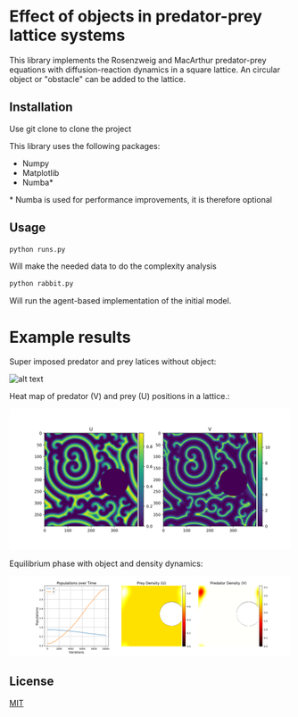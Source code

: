 # Effect of objects in predator-prey lattice systems

This library implements the Rosenzweig and MacArthur predator-prey equations with diffusion-reaction dynamics in a square lattice. An circular object or "obstacle" can be added to the lattice.

## Installation

Use git clone to clone the project

This library uses the following packages:

* Numpy
* Matplotlib
* Numba*

\* Numba is used for performance improvements, it is therefore optional

## Usage

```bash
python runs.py
```

Will make the needed data to do the complexity analysis

```python
python rabbit.py
```
Will run the agent-based implementation of the initial model.

# Example results


Super imposed predator and prey latices without object:

![alt text](/Figures/SamplePlots/gif_demo.gif)

Heat map of predator (V) and prey (U) positions in a lattice.:

![alt text](/Figures/SamplePlots/demo_1.png)

Equilibrium phase with object and density dynamics:

![alt text](/Figures/SamplePlots/demo_3.png)

## License
[MIT](https://choosealicense.com/licenses/mit/)
